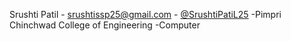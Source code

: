 Srushti Patil - srushtissp25@gmail.com - [@SrushtiPatiL25](https://github.com/SrushtiPatiL25) -Pimpri Chinchwad College of Engineering -Computer 

